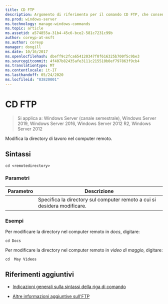 ```yaml
---
title: CD FTP
description: Argomento di riferimento per il comando CD FTP, che consente di modificare la directory di lavoro nel computer remoto.
ms.prod: windows-server
ms.technology: manage-windows-commands
ms.topic: article
ms.assetid: a574855a-31b4-45c6-bce2-581c7231c99b
author: coreyp-at-msft
ms.author: coreyp
manager: dongill
ms.date: 10/16/2017
ms.openlocfilehash: dbeff9c2fca654120347f0f616325b700f5c9be3
ms.sourcegitcommit: 4f407b82435afe3111c215510b0ef797863f9cb4
ms.translationtype: MT
ms.contentlocale: it-IT
ms.lasthandoff: 05/24/2020
ms.locfileid: "83820001"
---
```

# <a name="ftp-cd"></a>CD FTP

> Si applica a: Windows Server (canale semestrale), Windows Server 2019, Windows Server 2016, Windows Server 2012 R2, Windows Server 2012

Modifica la directory di lavoro nel computer remoto.

## <a name="syntax"></a>Sintassi

```
cd <remotedirectory>
```

### <a name="parameters"></a>Parametri

| Parametro | Descrizione |
| --------- | ----------- |
| <remotedirectory> | Specifica la directory sul computer remoto a cui si desidera modificare. |

### <a name="examples"></a>Esempi

Per modificare la directory nel computer remoto in *docs*, digitare:

```
cd Docs
```

Per modificare la directory nel computer remoto in *video di maggio*, digitare:

```
cd  May Videos
```

## <a name="additional-references"></a>Riferimenti aggiuntivi

- [Indicazioni generali sulla sintassi della riga di comando](command-line-syntax-key.md)

- [Altre informazioni aggiuntive sull'FTP](https://docs.microsoft.com/previous-versions/orphan-topics/ws.10/cc756013(v=ws.10))
